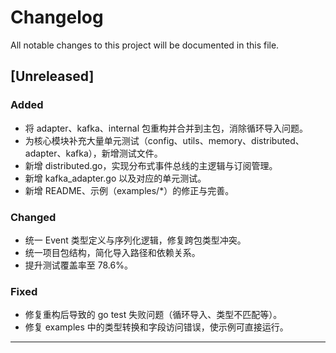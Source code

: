 # Changelog

All notable changes to this project will be documented in this file.

## [Unreleased]

### Added
- 将 adapter、kafka、internal 包重构并合并到主包，消除循环导入问题。
- 为核心模块补充大量单元测试（config、utils、memory、distributed、adapter、kafka），新增测试文件。
- 新增 distributed.go，实现分布式事件总线的主逻辑与订阅管理。
- 新增 kafka_adapter.go 以及对应的单元测试。
- 新增 README、示例（examples/*）的修正与完善。

### Changed
- 统一 Event 类型定义与序列化逻辑，修复跨包类型冲突。
- 统一项目包结构，简化导入路径和依赖关系。
- 提升测试覆盖率至 78.6%。

### Fixed
- 修复重构后导致的 go test 失败问题（循环导入、类型不匹配等）。
- 修复 examples 中的类型转换和字段访问错误，使示例可直接运行。

---